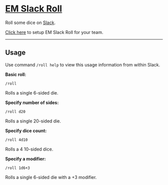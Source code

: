 # [EM Slack Roll](https://slack-roll.herokuapp.com)
Roll some dice on [Slack](https://slack.com).

[Click here](http://slack-roll.herokuapp.com) to setup EM Slack Roll for your team.

----------
## Usage

Use command `/roll help` to view this usage information from within Slack.

**Basic roll:**

    /roll

Rolls a single 6-sided die.

**Specify number of sides:**

    /roll d20

Rolls a single 20-sided die.

**Specify dice count:**

    /roll 4d10

Rolls a 4 10-sided dice.

**Specify a modifier:**

    /roll 1d6+3

Rolls a single 6-sided die with a +3 modifier.